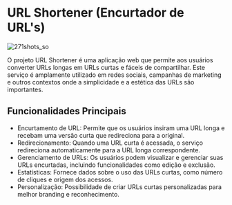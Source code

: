 # URL Shortener (Encurtador de URL's)

![271shots_so](https://github.com/Sans-arch/url-shortener/assets/69471715/8447b71d-3939-40fc-aca1-45987879d72b)

O projeto URL Shortener é uma aplicação web que permite aos usuários converter URLs longas em URLs curtas e fáceis de compartilhar. Este serviço é amplamente utilizado em redes sociais, campanhas de marketing e outros contextos onde a simplicidade e a estética das URLs são importantes.


## Funcionalidades Principais
* Encurtamento de URL: Permite que os usuários insiram uma URL longa e recebam uma versão curta que redireciona para a original.
* Redirecionamento: Quando uma URL curta é acessada, o serviço redireciona automaticamente para a URL longa correspondente.
* Gerenciamento de URLs: Os usuários podem visualizar e gerenciar suas URLs encurtadas, incluindo funcionalidades como edição e exclusão.
* Estatísticas: Fornece dados sobre o uso das URLs curtas, como número de cliques e origem dos acessos.
* Personalização: Possibilidade de criar URLs curtas personalizadas para melhor branding e reconhecimento.
